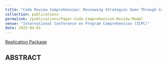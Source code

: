 ```yaml
---
title: "Code Review Comprehension: Reviewing Strategies Seen Through Code Comprehension Theories"
collection: publications
permalink: /publications/Paper-Code-Comprehension-Review-Model
venue: "International Conference on Program Comprehension (ICPC)"
date: 2025-04-01
---
```



[Replication Package](https://doi.org/10.5281/zenodo.14748996)


## ABSTRACT